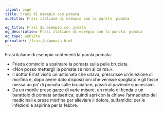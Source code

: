 ```yaml
---
layout: page
title: Frasi di esempio con pomata 
subtitle: Frasi italiane di esempio con la parola  pomata

og_title: Frasi di esempio con pomata 
og_description: Frasi italiane di esempio con la parola  pomata
og_type: website
permalink: /frasi/p/pomata.html
---
```


Frasi italiane di esempio contenenti la parola pomata:


- Frieda cominciò a spalmare la pomata sulla pelle bruciata.
- «Non posso mettergli la pomata se non si calma.».
- Il dottor Ernst visitò un ustionato che urlava, prescrisse un’iniezione di morfina e, dopo avere dato disposizioni che venisse spogliato e gli fosse messa un po’ di pomata sulle bruciature, passò al paziente successivo.
- Da un mobile prese garze di varie misure, un rotolo di benda e un barattolo di pomata antisettica; quindi aprì con la chiave l’armadietto dei medicinali e prese morfina per alleviare il dolore, sulfamidici per le infezioni e aspirina per la febbre.
